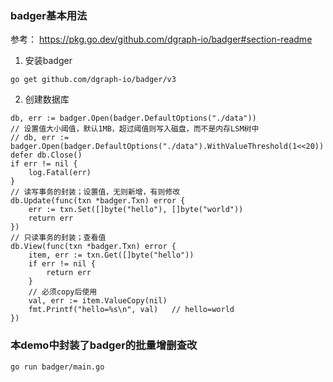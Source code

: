 

### badger基本用法

参考： https://pkg.go.dev/github.com/dgraph-io/badger#section-readme

1. 安装badger
```
go get github.com/dgraph-io/badger/v3
```


2. 创建数据库
```
db, err := badger.Open(badger.DefaultOptions("./data"))
// 设置值大小阈值，默认1MB，超过阈值则写入磁盘，而不是内存LSM树中
// db, err := badger.Open(badger.DefaultOptions("./data").WithValueThreshold(1<<20))
defer db.Close()
if err != nil {
    log.Fatal(err)
}
// 读写事务的封装；设置值，无则新增，有则修改
db.Update(func(txn *badger.Txn) error {
    err := txn.Set([]byte("hello"), []byte("world"))
    return err
})
// 只读事务的封装；查看值
db.View(func(txn *badger.Txn) error {
    item, err := txn.Get([]byte("hello"))
    if err != nil {
        return err
    }
    // 必须copy后使用
    val, err := item.ValueCopy(nil)
    fmt.Printf("hello=%s\n", val)   // hello=world
})
```


### 本demo中封装了badger的批量增删查改
```
go run badger/main.go
```

